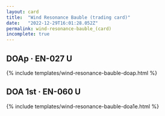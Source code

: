 ```yaml
---
layout: card
title:  "Wind Resonance Bauble (trading card)"
date:   "2022-12-29T16:01:28.052Z"
permalink: wind-resonance-bauble_(card)
incomplete: true
---
```


## DOAp &middot; EN-027 U

{% include templates/wind-resonance-bauble-doap.html %}


## DOA 1st &middot; EN-060 U

{% include templates/wind-resonance-bauble-doa1e.html %}
